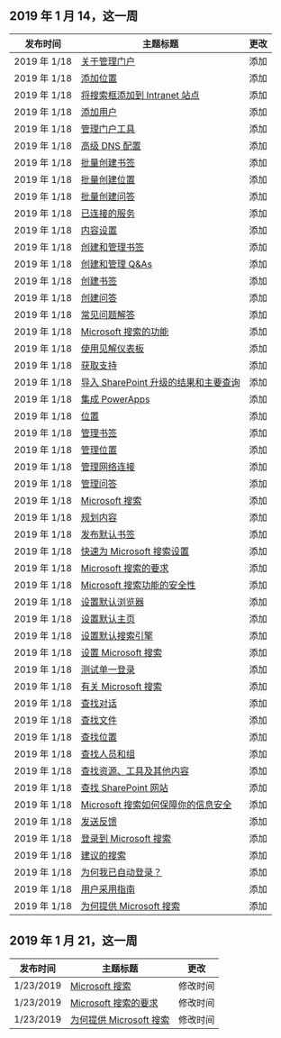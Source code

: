 <!-- This file is generated automatically each week. Changes made to this file will be overwritten.-->




## <a name="week-of-january-14-2019"></a>2019 年 1 月 14，这一周


| 发布时间 |主题标题 | 更改 |
|------|------------|--------|
| 2019 年 1/18 | [关于管理门户](/MicrosoftSearch/about-the-admin-portal) | 添加 |
| 2019 年 1/18 | [添加位置](/MicrosoftSearch/add-a-location) | 添加 |
| 2019 年 1/18 | [将搜索框添加到 Intranet 站点](/MicrosoftSearch/add-a-search-box-to-your-intranet-site) | 添加 |
| 2019 年 1/18 | [添加用户](/MicrosoftSearch/add-users) | 添加 |
| 2019 年 1/18 | [管理门户工具](/MicrosoftSearch/admin-portal-tools) | 添加 |
| 2019 年 1/18 | [高级 DNS 配置](/MicrosoftSearch/advanced-dns-configuration) | 添加 |
| 2019 年 1/18 | [批量创建书签](/MicrosoftSearch/bulk-create-bookmarks) | 添加 |
| 2019 年 1/18 | [批量创建位置](/MicrosoftSearch/bulk-create-locations) | 添加 |
| 2019 年 1/18 | [批量创建问答](/MicrosoftSearch/bulk-create-qas) | 添加 |
| 2019 年 1/18 | [已连接的服务](/MicrosoftSearch/connected-services) | 添加 |
| 2019 年 1/18 | [内容设置](/MicrosoftSearch/content-settings) | 添加 |
| 2019 年 1/18 | [创建和管理书签](/MicrosoftSearch/create-and-manage-bookmarks) | 添加 |
| 2019 年 1/18 | [创建和管理 Q&As](/MicrosoftSearch/create-and-manage-qas) | 添加 |
| 2019 年 1/18 | [创建书签](/MicrosoftSearch/create-bookmarks) | 添加 |
| 2019 年 1/18 | [创建问答](/MicrosoftSearch/create-qas) | 添加 |
| 2019 年 1/18 | [常见问题解答](/MicrosoftSearch/faqs) | 添加 |
| 2019 年 1/18 | [Microsoft 搜索的功能](/MicrosoftSearch/features) | 添加 |
| 2019 年 1/18 | [使用见解仪表板](/MicrosoftSearch/get-insights) | 添加 |
| 2019 年 1/18 | [获取支持](/MicrosoftSearch/get-support) | 添加 |
| 2019 年 1/18 | [导入 SharePoint 升级的结果和主要查询](/MicrosoftSearch/import-sharepoint-promoted-results-and-top-queries) | 添加 |
| 2019 年 1/18 | [集成 PowerApps](/MicrosoftSearch/integrate-powerapps) | 添加 |
| 2019 年 1/18 | [位置](/MicrosoftSearch/locations) | 添加 |
| 2019 年 1/18 | [管理书签](/MicrosoftSearch/manage-bookmarks) | 添加 |
| 2019 年 1/18 | [管理位置](/MicrosoftSearch/manage-locations) | 添加 |
| 2019 年 1/18 | [管理网络连接](/MicrosoftSearch/manage-network-connections) | 添加 |
| 2019 年 1/18 | [管理问答](/MicrosoftSearch/manage-qas) | 添加 |
| 2019 年 1/18 | [Microsoft 搜索](/MicrosoftSearch/microsoft-search) | 添加 |
| 2019 年 1/18 | [规划内容](/MicrosoftSearch/plan-your-content) | 添加 |
| 2019 年 1/18 | [发布默认书签](/MicrosoftSearch/publish-default-bookmarks) | 添加 |
| 2019 年 1/18 | [快速为 Microsoft 搜索设置](/MicrosoftSearch/quick-set-up) | 添加 |
| 2019 年 1/18 | [Microsoft 搜索的要求](/MicrosoftSearch/requirements) | 添加 |
| 2019 年 1/18 | [Microsoft 搜索功能的安全性](/MicrosoftSearch/security) | 添加 |
| 2019 年 1/18 | [设置默认浏览器](/MicrosoftSearch/set-default-browser) | 添加 |
| 2019 年 1/18 | [设置默认主页](/MicrosoftSearch/set-default-homepage) | 添加 |
| 2019 年 1/18 | [设置默认搜索引擎](/MicrosoftSearch/set-default-search-engine) | 添加 |
| 2019 年 1/18 | [设置 Microsoft 搜索](/MicrosoftSearch/set-up-microsoft-search) | 添加 |
| 2019 年 1/18 | [测试单一登录](/MicrosoftSearch/test-single-sign-on) | 添加 |
| 2019 年 1/18 | [有关 Microsoft 搜索](/MicrosoftSearch/use/about-microsoft-search) | 添加 |
| 2019 年 1/18 | [查找对话](/MicrosoftSearch/use/find-conversations) | 添加 |
| 2019 年 1/18 | [查找文件](/MicrosoftSearch/use/find-files) | 添加 |
| 2019 年 1/18 | [查找位置](/MicrosoftSearch/use/find-locations) | 添加 |
| 2019 年 1/18 | [查找人员和组](/MicrosoftSearch/use/find-people-and-groups) | 添加 |
| 2019 年 1/18 | [查找资源、工具及其他内容](/MicrosoftSearch/use/find-resources-tools-and-more) | 添加 |
| 2019 年 1/18 | [查找 SharePoint 网站](/MicrosoftSearch/use/find-sharepoint-sites) | 添加 |
| 2019 年 1/18 | [Microsoft 搜索如何保障你的信息安全](/MicrosoftSearch/use/how-microsoft-search-keeps-your-info-secure) | 添加 |
| 2019 年 1/18 | [发送反馈](/MicrosoftSearch/use/send-feedback) | 添加 |
| 2019 年 1/18 | [登录到 Microsoft 搜索](/MicrosoftSearch/use/sign-in) | 添加 |
| 2019 年 1/18 | [建议的搜索](/MicrosoftSearch/use/suggested-searches) | 添加 |
| 2019 年 1/18 | [为何我已自动登录？](/MicrosoftSearch/use/why-am-i-automatically-signed-in) | 添加 |
| 2019 年 1/18 | [用户采用指南](/MicrosoftSearch/user-adoption-guide) | 添加 |
| 2019 年 1/18 | [为何提供 Microsoft 搜索](/MicrosoftSearch/why-microsoft-search) | 添加 |


## <a name="week-of-january-21-2019"></a>2019 年 1 月 21，这一周


| 发布时间 |主题标题 | 更改 |
|------|------------|--------|
| 1/23/2019 | [Microsoft 搜索](/MicrosoftSearch/index) | 修改时间 |
| 1/23/2019 | [Microsoft 搜索的要求](/MicrosoftSearch/requirements) | 修改时间 |
| 1/23/2019 | [为何提供 Microsoft 搜索](/MicrosoftSearch/why-microsoft-search) | 修改时间 |

